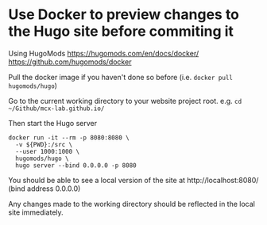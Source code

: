 # Use Docker to preview changes to the Hugo site before commiting it

Using HugoMods
https://hugomods.com/en/docs/docker/
https://github.com/hugomods/docker

Pull the docker image if you haven't done so before (i.e. `docker pull hugomods/hugo`)

Go to the current working directory to your website project root.
e.g. `cd ~/Github/mcx-lab.github.io/`

Then start the Hugo server
```
docker run -it --rm -p 8080:8080 \
  -v ${PWD}:/src \
  --user 1000:1000 \
  hugomods/hugo \
  hugo server --bind 0.0.0.0 -p 8080
```

You should be able to see a local version of the site at http://localhost:8080/ (bind address 0.0.0.0)

Any changes made to the working directory should be reflected in the local site immediately.


